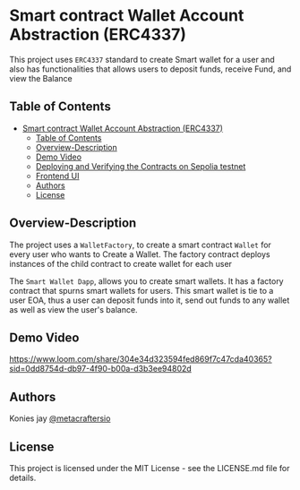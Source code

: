 # Smart contract Wallet Account Abstraction (ERC4337)

This project uses `ERC4337` standard to create Smart wallet for a user and also has functionalities that allows users to deposit funds, receive Fund, and view the Balance

## Table of Contents

- [Smart contract Wallet Account Abstraction (ERC4337)](#smart-contract-wallet-account-abstraction-erc4337)
  - [Table of Contents](#table-of-contents)
  - [Overview-Description](#overview-description)
  - [Demo Video](#demo-video)
  - [Deploying and Verifying the Contracts on Sepolia testnet](#deploying-and-verifying-the-contracts-on-sepolia-testnet)
  - [Frontend UI](#frontend-ui)
  - [Authors](#authors)
  - [License](#license)

## Overview-Description

The project uses a `WalletFactory`, to create a smart contract `Wallet` for every user who wants to Create a Wallet.
The factory contract deploys instances of the child contract to create wallet for each user

The `Smart Wallet Dapp`, allows you to create smart wallets. It has a factory contract that spurns smart wallets for users. This smart wallet is tie to a user EOA, thus a user can deposit funds into it, send out funds to any wallet as well as view the user's balance.

## Demo Video

https://www.loom.com/share/304e34d323594fed869f7c47cda40365?sid=0dd8754d-db97-4f90-b00a-d3b3ee94802d

## Authors

Konies jay
[@metacraftersio](https://twitter.com/awinrin21)

## License

This project is licensed under the MIT License - see the LICENSE.md file for details.
